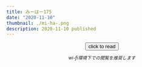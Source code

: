 ```yaml
---
title: みーはー175
date: "2020-11-10"
thumbnail: ./mi-ha-.png
description: 2020-11-10 published
---
```



<div style="text-align: center;">
<a href="https://kucc-rokko-festival.herokuapp.com/bibi/?book=%E3%81%BF%E3%83%BC%E3%81%AF%E3%83%BC176ver3.epub"><button>click to read</button></a>
</div>

<div style="text-align: center;margin-top: 10px;">
<sub><em>wi-fi環境下での閲覧を推奨します</em></sub>
</div>

